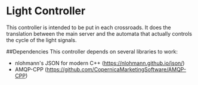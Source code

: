 # Light Controller
This controller is intended to be put in each crossroads. It does the
translation between the main server and the automata that actually controls the
cycle of the light signals.

##Dependencies
This controller depends on several libraries to work:

* nlohmann's JSON for modern C++ (https://nlohmann.github.io/json/)
* AMQP-CPP (https://github.com/CopernicaMarketingSoftware/AMQP-CPP)